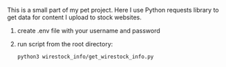 This is a small part of my pet project. Here I use Python requests library to get data for content I upload to stock websites.

1. create .env file with your username and password
2. run script from the root directory:

    ```python3 wirestock_info/get_wirestock_info.py```
